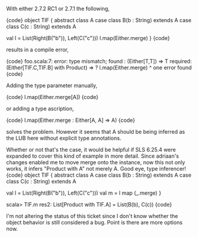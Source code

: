With either 2.7.2 RC1 or 2.7.1 the following,

{code}
object TIF {
  abstract class A
  case class B(b : String) extends A
  case class C(c : String) extends A

  val l = List(Right(B("b")), Left(C("c")))
  l.map(Either.merge)
}
{code}

results in a compile error,

{code}
foo.scala:7: error: type mismatch;
 found   : (Either[T,T]) => T
 required: (Either[TIF.C,TIF.B] with Product) => ?
  l.map(Either.merge)
               ^
one error found
{code}

Adding the type parameter manually,

{code}
  l.map(Either.merge[A])
{code}

or adding a type ascription,

{code}
  l.map(Either.merge : Either[A, A] => A)
{code}

solves the problem. However it seems that A should be being inferred as the LUB here without explicit type annotations.

Whether or not that's the case, it would be helpful if SLS 6.25.4 were expanded to cover this kind of example in more detail.
Since adriaan's changes enabled me to move merge onto the instance, now this not only works, it infers "Product with A" not merely A.  Good eye, type inferencer!
{code}
object TIF {
  abstract class A
  case class B(b : String) extends A
  case class C(c : String) extends A

  val l = List(Right(B("b")), Left(C("c")))
  val m = l map (_.merge)
}

scala> TIF.m
res2: List[Product with TIF.A] = List(B(b), C(c))
{code}

I'm not altering the status of this ticket since I don't know whether the object behavior is still considered a bug.  Point is there are more options now.
